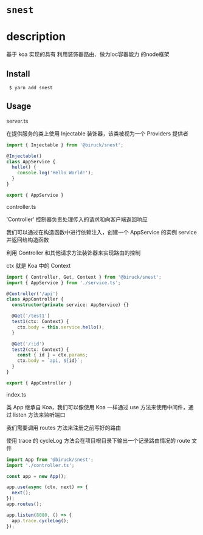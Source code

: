 # `snest`

# description
基于 koa 实现的具有 利用装饰器路由、做为Ioc容器能力 的node框架


## Install

```
 $ yarn add snest
```

## Usage

server.ts

在提供服务的类上使用 Injectable 装饰器，该类被视为一个 Providers 提供者

```ts
import { Injectable } from '@biruck/snest';

@Injectable()
class AppService {
  hello() {
    console.log('Hello World!');
  }
}

export { AppService }
```

controller.ts

'Controller' 控制器负责处理传入的请求和向客户端返回响应

我们可以通过在构造函数中进行依赖注入，创建一个 AppService 的实例 service 并返回给构造函数

利用 Controller 和其他请求方法装饰器来实现路由的控制

ctx 就是 Koa 中的 Context

```ts
import { Controller, Get, Context } from '@biruck/snest';
import { AppService } from './service.ts';

@Controller('/api')
class AppController {
  constructor(private service: AppService) {}

  @Get('/test1')
  test1(ctx: Context) {
    ctx.body = this.service.hello();
  }

  @Get('/:id')
  test2(ctx: Context) {
    const { id } = ctx.params;
    ctx.body = `api, ${id}`;
  }
}

export { AppController }
```

index.ts

类 App 继承自 Koa，我们可以像使用 Koa 一样通过 use 方法来使用中间件，通过 listen 方法来监听端口

我们需要调用 routes 方法来注册之前写好的路由

使用 trace 的 cycleLog 方法会在项目根目录下输出一个记录路由情况的 route 文件


```ts
import App from '@biruck/snest';
import './controller.ts';

const app = new App();

app.use(async (ctx, next) => {
  next();
});
app.routes();

app.listen(8080, () => {
  app.trace.cycleLog();
});
```
